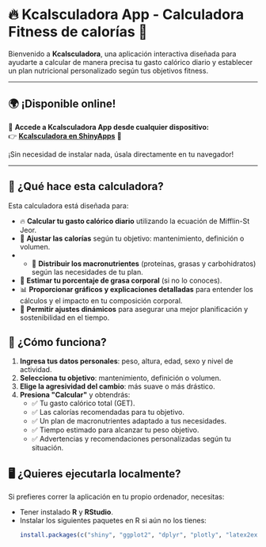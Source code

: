 # 🔥 Kcalsculadora App - Calculadora Fitness de calorías 🥩

Bienvenido a **Kcalsculadora**, una aplicación interactiva diseñada para ayudarte a calcular de manera precisa tu gasto calórico diario y establecer un plan nutricional personalizado según tus objetivos fitness.

---

## 🌍 **¡Disponible online!**  
📢 **Accede a Kcalsculadora App desde cualquier dispositivo:**  
👉 [**Kcalsculadora en ShinyApps**](https://victordiez.shinyapps.io/Kcalsculadora/) 🚀  

¡Sin necesidad de instalar nada, úsala directamente en tu navegador!

---

## 🚀 **¿Qué hace esta calculadora?**
Esta calculadora está diseñada para:
- 🔥 **Calcular tu gasto calórico diario** utilizando la ecuación de Mifflin-St Jeor.
- 🎯 **Ajustar las calorías** según tu objetivo: mantenimiento, definición o volumen.
- - 🍎 **Distribuir los macronutrientes** (proteínas, grasas y carbohidratos) según las necesidades de tu plan.
- 📏 **Estimar tu porcentaje de grasa corporal** (si no lo conoces).
- 📊 **Proporcionar gráficos y explicaciones detalladas** para entender los cálculos y el impacto en tu composición corporal.
- 🔄 **Permitir ajustes dinámicos** para asegurar una mejor planificación y sostenibilidad en el tiempo.

## 📌 **¿Cómo funciona?**
1. **Ingresa tus datos personales**: peso, altura, edad, sexo y nivel de actividad.
2. **Selecciona tu objetivo**: mantenimiento, definición o volumen.
3. **Elige la agresividad del cambio**: más suave o más drástico.
4. **Presiona "Calcular"** y obtendrás:
   - ✅ Tu gasto calórico total (GET).
   - ✅ Las calorías recomendadas para tu objetivo.
   - ✅ Un plan de macronutrientes adaptado a tus necesidades.
   - ✅ Tiempo estimado para alcanzar tu peso objetivo.
   - ✅ Advertencias y recomendaciones personalizadas según tu situación.

## 🖥️ **¿Quieres ejecutarla localmente?**
Si prefieres correr la aplicación en tu propio ordenador, necesitas:
- Tener instalado **R** y **RStudio**.
- Instalar los siguientes paquetes en R si aún no los tienes:
  ```r
  install.packages(c("shiny", "ggplot2", "dplyr", "plotly", "latex2exp", "RColorBrewer", "shinyWidgets"))
  ```
